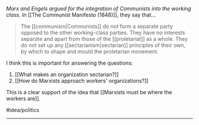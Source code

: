 *Marx and Engels argued for the integration of Communists into the working class.* In [[The Communist Manifesto (1848)]], they say that...

> The [[communism|Communists]] do not form a separate party opposed to the other working-class parties. They have no interests separate and apart from those of the [[proletariat]] as a whole. They do not set up any [[sectarianism|sectarian]] principles of their own, by which to shape and mould the proletarian movement.

I think this is important for answering the questions:
1. [[What makes an organization sectarian?]] 
2. [[How do Marxists approach workers' organizations?]]

This is a clear support of the idea that [[Marxists must be where the workers are]]. 

#idea/politics 

---
